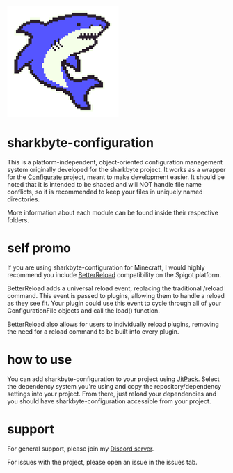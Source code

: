 ![Image](/files/SharkByte_Logo.png)

# sharkbyte-configuration

This is a platform-independent, object-oriented configuration management system originally developed for the sharkbyte
project. It works as a wrapper for the [Configurate](https://github.com/SpongePowered/Configurate) project, meant to
make development easier. It should be noted that it is intended to be shaded and will NOT handle file name conflicts, 
so it is recommended to keep your files in uniquely named directories.

More information about each module can be found inside their respective folders.

# self promo

If you are using sharkbyte-configuration for Minecraft, I would highly recommend you include
[BetterReload](https://github.com/amnoah/BetterReload) compatibility on the Spigot platform.

BetterReload adds a universal reload event, replacing the traditional /reload command. This event is passed to plugins,
allowing them to handle a reload as they see fit. Your plugin could use this event to cycle through all of your
ConfigurationFile objects and call the load() function.

BetterReload also allows for users to individually reload plugins, removing the need for a reload command to be built
into every plugin.

# how to use

You can add sharkbyte-configuration to your project using [JitPack](https://jitpack.io/#amnoah/sharkbyte-configuration/1.0.0). 
Select the dependency system you're using and copy the repository/dependency settings into your project. From there, 
just reload your dependencies and you should have sharkbyte-configuration accessible from your project.

# support

For general support, please join my [Discord server](https://discord.gg/ey9uTg3hcy).

For issues with the project, please open an issue in the issues tab.
